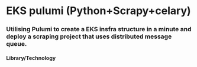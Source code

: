 # EKS pulumi (Python+Scrapy+celary)
### Utilising Pulumi to create a EKS insfra structure in a minute and deploy a scraping project that uses distributed message queue.

#### Library/Technology
